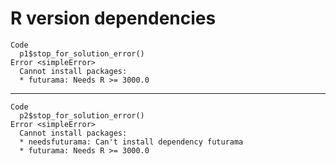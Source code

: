 # R version dependencies

    Code
      p1$stop_for_solution_error()
    Error <simpleError>
      Cannot install packages:
      * futurama: Needs R >= 3000.0

---

    Code
      p2$stop_for_solution_error()
    Error <simpleError>
      Cannot install packages:
      * needsfuturama: Can't install dependency futurama
      * futurama: Needs R >= 3000.0

